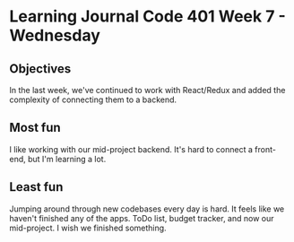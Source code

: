 # Learning Journal Code 401 Week 7 - Wednesday

## Objectives
In the last week, we've continued to work with React/Redux and added the complexity of connecting them to a backend.

## Most fun
I like working with our mid-project backend.  It's hard to connect a front-end, but I'm learning a lot.

## Least fun
Jumping around through new codebases every day is hard.  It feels like we haven't finished any of the apps.  ToDo list, budget tracker, and now our mid-project. I wish we finished something.
